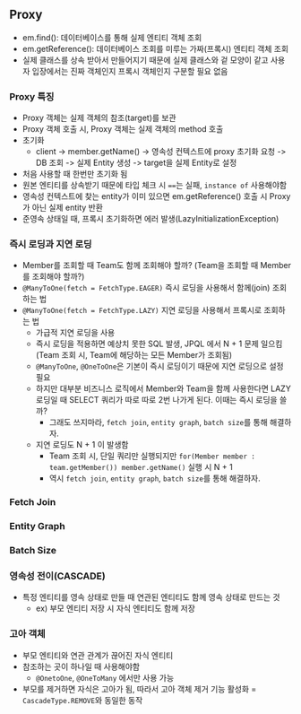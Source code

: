 ## Proxy
 - em.find(): 데이터베이스를 통해 실제 엔티티 객체 조회
 - em.getReference(): 데이터베이스 조회를 미루는 가짜(프록시) 엔티티 객체 조회
 - 실제 클래스를 상속 받아서 만들어지기 때문에 실제 클래스와 겉 모양이 같고 사용자 입장에서는 진짜 객체인지 프록시 객체인지 구분할 필요 없음

### Proxy 특징
 - Proxy 객체는 실제 객체의 참조(target)를 보관
 - Proxy 객체 호출 시, Proxy 객체는 실제 객체의 method 호출
 - 초기화
   - client -> member.getName() -> 영속성 컨텍스트에 proxy 초기화 요청 -> DB 조회 -> 실제 Entity 생성 -> target을 실제 Entity로 설정
 - 처음 사용할 때 한번만 초기화 됨
 - 원본 엔티티를 상속받기 때문에 타입 체크 시 `==`는 실패, `instance of` 사용해야함
 - 영속성 컨텍스트에 찾는 entity가 이미 있으면 em.getReference() 호출 시 Proxy가 아닌 실제 entity 반환
 - 준영속 상태일 때, 프록시 초기화하면 에러 발생(LazyInitializationException)

### 즉시 로딩과 지연 로딩
 - Member를 조회할 때 Team도 함께 조회해야 할까? (Team을 조회할 때 Member를 조회해야 할까?)
 - `@ManyToOne(fetch = FetchType.EAGER)` 즉시 로딩을 사용해서 함께(join) 조회하는 법
 - `@ManyToOne(fetch = FetchType.LAZY)` 지연 로딩을 사용해서 프록시로 조회하는 법
   - 가급적 지연 로딩을 사용
   - 즉시 로딩을 적용하면 예상치 못한 SQL 발생, JPQL 에서 N + 1 문제 일으킴(Team 조회 시, Team에 해당하는 모든 Member가 조회됨)
   - `@ManyToOne`, `@OneToOne`은 기본이 즉시 로딩이기 때문에 지연 로딩으로 설정 필요
   - 하지만 대부분 비즈니스 로직에서 Member와 Team을 함께 사용한다면 LAZY 로딩일 때 SELECT 쿼리가 따로 따로 2번 나가게 된다. 이때는 즉시 로딩을 쓸까?
     - 그래도 쓰지마라, `fetch join`, `entity graph`, `batch size`를 통해 해결하자.
   - 지연 로딩도 N + 1 이 발생함
     - Team 조회 시, 단일 쿼리만 실행되지만 `for(Member member : team.getMember()) member.getName()` 실행 시 N + 1
     - 역시 `fetch join`, `entity graph`, `batch size`를 통해 해결하자.

### Fetch Join

### Entity Graph

### Batch Size

### 영속성 전이(CASCADE)
 - 특정 엔티티를 영속 상태로 만들 때 연관된 엔티티도 함께 영속 상태로 만드는 것
   - ex) 부모 엔티티 저장 시 자식 엔티티도 함께 저장

### 고아 객체
 - 부모 엔티티와 연관 관계가 끊어진 자식 엔티티
 - 참조하는 곳이 하나일 때 사용해야함
   - `@OnetoOne`, `@OneToMany` 에서만 사용 가능
 - 부모를 제거하면 자식은 고아가 됨, 따라서 고아 객체 제거 기능 활성화 = `CascadeType.REMOVE`와 동일한 동작

